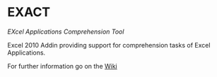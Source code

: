 # EXACT

*EXcel Applications Comprehension Tool*

Excel 2010 Addin providing support for comprehension tasks of Excel Applications.

For further information go on the [Wiki](https://github.com/reverse-unina/EXACT/wiki "Wiki")
